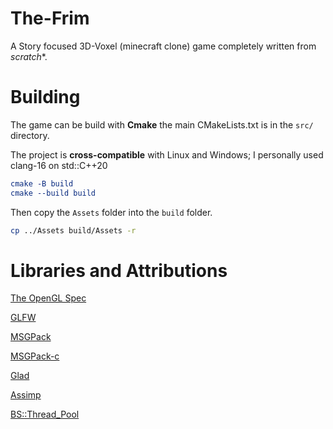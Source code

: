 # The-Frim

A Story focused 3D-Voxel (minecraft clone) game completely written from *scratch**.

# Building

The game can be build with **Cmake** the main CMakeLists.txt is in the `src/` directory.

The project is **cross-compatible** with Linux and Windows; I personally used clang-16 on std::C++20

```cmake
cmake -B build
cmake --build build
```

Then copy the `Assets` folder into the `build` folder.

```bash
cp ../Assets build/Assets -r
```

# Libraries and Attributions

[The OpenGL Spec](https://www.opengl.org/)

[GLFW](https://www.glfw.org/)

[MSGPack](https://msgpack.org/index.html)

[MSGPack-c](https://github.com/msgpack/msgpack-c)

[Glad](https://github.com/Dav1dde/glad)

[Assimp](https://github.com/assimp/assimp)

[BS::Thread_Pool](https://github.com/bshoshany/thread-pool)

